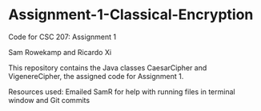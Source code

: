 # Assignment-1-Classical-Encryption
Code for CSC 207: Assignment 1

Sam Rowekamp and Ricardo Xi

This repository contains the Java classes CaesarCipher and VigenereCipher, the assigned code for Assignment 1.

Resources used: Emailed SamR for help with running files in terminal window and Git commits
